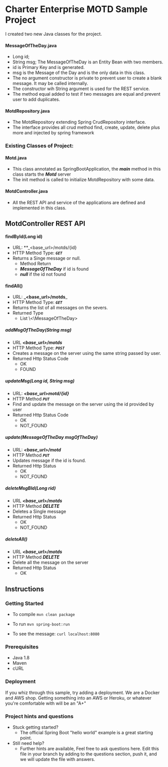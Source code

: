 # Charter Enterprise MOTD Sample Project
I created two new Java classes for the project.
#### MessageOfTheDay.java
* Long id;
* String msg;
The MessageOfTheDay is an Entity Bean with two members.
* id is Primary Key and is generated.
* msg is the Message of the Day and is the only data in this class.
* The no argument constructor is private to prevent user to create a blank message. It may be called internally.
* The constructor wih String argument is used for the REST service. 
* The method equal added to test if two messages are equal and prevent user to add duplicates.  
#### MotdRepository.java
* The MotdRepository extending Spring CrudRepository interface.
* The interface provides all crud method find, create, update, delete plus more and injected by spring framework

### Existing Classes of Project:
#### Motd.java 
* This class annotated as SpringBootApplication, the **_main_** method in this class starts the **_Motd_** server
* The init method is called to initialize MotdRepository with some data.
   
#### MotdController.java 
* All the REST API and service of the applications are defined and implemented in this class.   

## MotdController REST API 
#### findById(Long id)
* URL: **_<base_url>/motds/{id}
* HTTP Method Type: **_`GET`_**
* Returns a Singe message or null. 
  * Method Return
  * **_MessageOfTheDay_** if id is found   
  * **_null_** if the id not found
#### findAll() 
 * URL: **_<base_url>/motds**_ 
 * HTTP Method Type: _**`GET`**_
 * Returns the list of all messages on the severs. 
 * Returned Type 
    * List \\<\MessageOfTheDay>
##### addMsgOfTheDay(String msg)
 * URL **_<base_url>/motds_** 
 * HTTP Method Type: **_`POST`_**
 * Creates a message on the server using the same string passed by user.
 * Returned Http Status Code 
    * OK      
    * FOUND    

##### updateMsg(Long id, String msg)
* URL: **_<base_url>motd/{id}_**
* HTTP Method **_`PUT`_**
* Find and update the message on the server using the id provided by user
* Returned Http Status Code
    * OK 
    * NOT_FOUND 
##### update(MessageOfTheDay msgOfTheDay) 
* URL: **_<base_url>/motd_** 
* HTTP Method **_`PUT`_**
* Updates message if the id is found.
* Returned Http Status 
    *  OK        
    * NOT_FOUND 
##### deleteMsgBId(Long rid)
* URL **_<base_url>/motds_** 
* HTTP Method **_DELETE_**
* Deletes a Single message
* Returned Http Status 
    * OK     
    * NOT_FOUND 
##### deleteAll()
* URL **_<base_url>/motds_** 
* HTTP Method **_DELETE_**
* Delete all the message on the server  
* Returned Http Status 
    *  OK  
## Instructions


### Getting Started
* To compile
```mvn clean package```

* To run
```mvn spring-boot:run```

* To see the message:
```curl localhost:8080```

### Prerequisites
* Java 1.8
* Maven
* cURL
  
### Deployment
If you whiz through this sample, try adding a deployment.   We are a Docker and AWS shop.  Getting something into an AWS or Heroku, or whatever you're comfortable with will be an "A+"

### Project hints and questions
* Stuck getting started?
  * The official Spring Boot "hello world" example is a great starting point.
* Still need help?
  * Further hints are available, Feel free to ask questions here.  Edit this file in your branch by adding to the questions section, push it, and we will update the file with answers. 